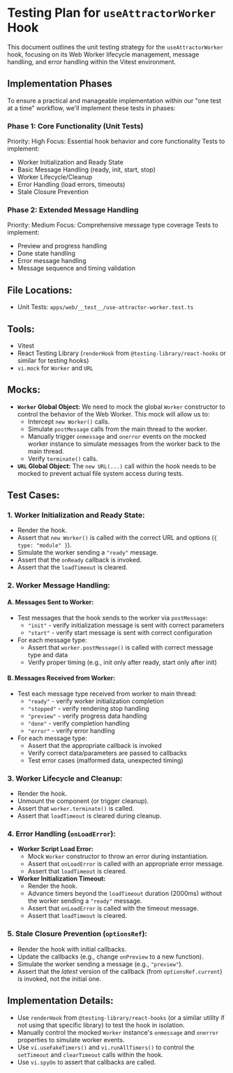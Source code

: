 <!--
  Message from GitHub Copilot.

  Phase 2 implementation complete! All tests are passing. Here's what we've accomplished:

  Error Message Handling:
  - Implemented and verified basic error message handling from worker ✓
  - Verified proper handling of multiple sequential errors ✓
  - Added tests for malformed error messages ✓
  - Confirmed correct error callback invocation with various error formats ✓

  Message Sequence and Timing Validation:
  - Implemented full message sequence validation (ready -> init -> start -> preview -> done) ✓
  - Discovered and documented that the hook:
    * Processes messages continuously, even after 'done' state
    * Handles out-of-order messages gracefully
    * Does not enforce strict message ordering
  - Added tests to verify these behaviors ✓

  All test cases are now implemented and passing. The test coverage for the useAttractorWorker hook is comprehensive and matches the actual implementation behavior.

  Ready for QA review and any additional test cases if needed.
-->

# Testing Plan for `useAttractorWorker` Hook

This document outlines the unit testing strategy for the `useAttractorWorker` hook, focusing on its Web Worker lifecycle management, message handling, and error handling within the Vitest environment.

## Implementation Phases

To ensure a practical and manageable implementation within our "one test at a time" workflow, we'll implement these tests in phases:

### Phase 1: Core Functionality (Unit Tests)
Priority: High
Focus: Essential hook behavior and core functionality
Tests to implement:
- Worker Initialization and Ready State
- Basic Message Handling (ready, init, start, stop)
- Worker Lifecycle/Cleanup
- Error Handling (load errors, timeouts)
- Stale Closure Prevention

### Phase 2: Extended Message Handling
Priority: Medium
Focus: Comprehensive message type coverage
Tests to implement:
- Preview and progress handling
- Done state handling
- Error message handling
- Message sequence and timing validation

## File Locations:
- Unit Tests: `apps/web/__test__/use-attractor-worker.test.ts`

## Tools:
*   Vitest
*   React Testing Library (`renderHook` from `@testing-library/react-hooks` or similar for testing hooks)
*   `vi.mock` for `Worker` and `URL`

## Mocks:

*   **`Worker` Global Object:** We need to mock the global `Worker` constructor to control the behavior of the Web Worker. This mock will allow us to:
    *   Intercept `new Worker()` calls.
    *   Simulate `postMessage` calls from the main thread to the worker.
    *   Manually trigger `onmessage` and `onerror` events on the mocked worker instance to simulate messages from the worker back to the main thread.
    *   Verify `terminate()` calls.
*   **`URL` Global Object:** The `new URL(...)` call within the hook needs to be mocked to prevent actual file system access during tests.

## Test Cases:

### 1. Worker Initialization and Ready State:
*   Render the hook.
*   Assert that `new Worker()` is called with the correct URL and options (`{ type: "module" }`).
*   Simulate the worker sending a `"ready"` message.
*   Assert that the `onReady` callback is invoked.
*   Assert that the `loadTimeout` is cleared.

### 2. Worker Message Handling:

#### A. Messages Sent to Worker:
*   Test messages that the hook sends to the worker via `postMessage`:
    *   `"init"` - verify initialization message is sent with correct parameters
    *   `"start"` - verify start message is sent with correct configuration
*   For each message type:
    *   Assert that `worker.postMessage()` is called with correct message type and data
    *   Verify proper timing (e.g., init only after ready, start only after init)

#### B. Messages Received from Worker:
*   Test each message type received from worker to main thread:
    *   `"ready"` - verify worker initialization completion
    *   `"stopped"` - verify rendering stop handling
    *   `"preview"` - verify progress data handling
    *   `"done"` - verify completion handling
    *   `"error"` - verify error handling
*   For each message type:
    *   Assert that the appropriate callback is invoked
    *   Verify correct data/parameters are passed to callbacks
    *   Test error cases (malformed data, unexpected timing)

### 3. Worker Lifecycle and Cleanup:
*   Render the hook.
*   Unmount the component (or trigger cleanup).
*   Assert that `worker.terminate()` is called.
*   Assert that `loadTimeout` is cleared during cleanup.

### 4. Error Handling (`onLoadError`):
*   **Worker Script Load Error:**
    *   Mock `Worker` constructor to throw an error during instantiation.
    *   Assert that `onLoadError` is called with an appropriate error message.
    *   Assert that `loadTimeout` is cleared.
*   **Worker Initialization Timeout:**
    *   Render the hook.
    *   Advance timers beyond the `loadTimeout` duration (2000ms) without the worker sending a `"ready"` message.
    *   Assert that `onLoadError` is called with the timeout message.
    *   Assert that `loadTimeout` is cleared.

### 5. Stale Closure Prevention (`optionsRef`):
*   Render the hook with initial callbacks.
*   Update the callbacks (e.g., change `onPreview` to a new function).
*   Simulate the worker sending a message (e.g., `"preview"`).
*   Assert that the *latest* version of the callback (from `optionsRef.current`) is invoked, not the initial one.

## Implementation Details:
*   Use `renderHook` from `@testing-library/react-hooks` (or a similar utility if not using that specific library) to test the hook in isolation.
*   Manually control the mocked `Worker` instance's `onmessage` and `onerror` properties to simulate worker events.
*   Use `vi.useFakeTimers()` and `vi.runAllTimers()` to control the `setTimeout` and `clearTimeout` calls within the hook.
*   Use `vi.spyOn` to assert that callbacks are called.
